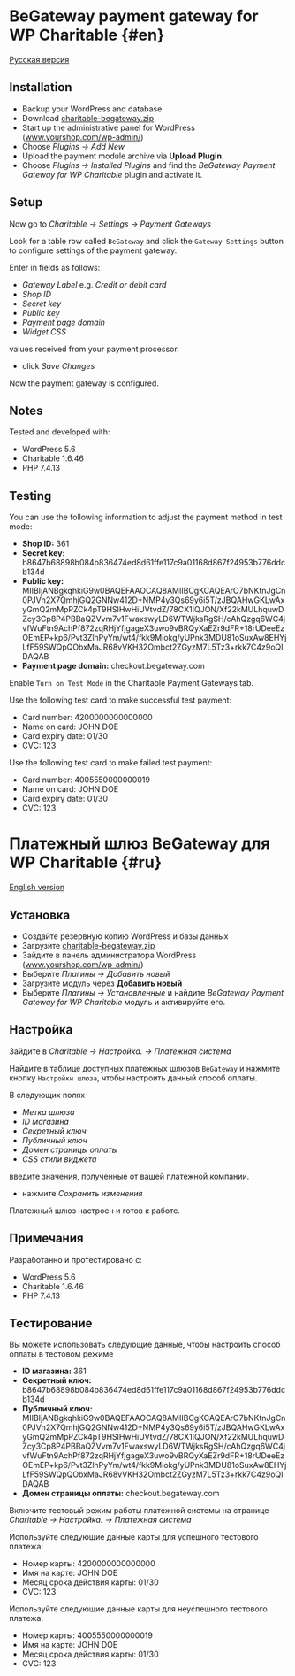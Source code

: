 # BeGateway payment gateway for WP Charitable {#en}

[Русская версия](#ru)

## Installation

  * Backup your WordPress and database
  * Download [charitable-begateway.zip](https://github.com/beGateway/charitable-begateway-payment-gateway/blob/master/charitable-begateway.zip?raw=true)
  * Start up the administrative panel for WordPress (www.yourshop.com/wp-admin/)
  * Choose _Plugins → Add New_
  * Upload the payment module archive via **Upload Plugin**.
  * Choose _Plugins → Installed Plugins_ and find the _BeGateway Payment Gateway for WP Charitable_ plugin and activate it.

## Setup

Now go to _Charitable → Settings → Payment Gateways_

Look for a table row called `BeGateway` and click the `Gateway Settings` button to configure settings of the payment gateway.

Enter in fields as follows:

  * _Gateway Label_ e.g. _Credit or debit card_
  * _Shop ID_
  * _Secret key_
  * _Public key_
  * _Payment page domain_
  * _Widget CSS_

values received from your payment processor.

  * click _Save Changes_

Now the payment gateway is configured.

## Notes

Tested and developed with:

  * WordPress 5.6
  * Charitable 1.6.46
  * PHP 7.4.13

## Testing

You can use the following information to adjust the payment method in test mode:

  * __Shop ID:__ 361
  * __Secret key:__ b8647b68898b084b836474ed8d61ffe117c9a01168d867f24953b776ddcb134d
  * __Public key:__ MIIBIjANBgkqhkiG9w0BAQEFAAOCAQ8AMIIBCgKCAQEArO7bNKtnJgCn0PJVn2X7QmhjGQ2GNNw412D+NMP4y3Qs69y6i5T/zJBQAHwGKLwAxyGmQ2mMpPZCk4pT9HSIHwHiUVtvdZ/78CX1IQJON/Xf22kMULhquwDZcy3Cp8P4PBBaQZVvm7v1FwaxswyLD6WTWjksRgSH/cAhQzgq6WC4jvfWuFtn9AchPf872zqRHjYfjgageX3uwo9vBRQyXaEZr9dFR+18rUDeeEzOEmEP+kp6/Pvt3ZlhPyYm/wt4/fkk9Miokg/yUPnk3MDU81oSuxAw8EHYjLfF59SWQpQObxMaJR68vVKH32Ombct2ZGyzM7L5Tz3+rkk7C4z9oQIDAQAB
  * __Payment page domain:__ checkout.begateway.com

Enable `Turn on Test Mode` in the Charitable Payment Gateways tab.

Use the following test card to make successful test payment:

  * Card number: 4200000000000000
  * Name on card: JOHN DOE
  * Card expiry date: 01/30
  * CVC: 123

Use the following test card to make failed test payment:

  * Card number: 4005550000000019
  * Name on card: JOHN DOE
  * Card expiry date: 01/30
  * CVC: 123

# Платежный шлюз BeGateway для WP Charitable {#ru}

[English version](#en)

## Установка

  * Создайте резервную копию WordPress и базы данных
  * Загрузите [charitable-begateway.zip](https://github.com/beGateway/charitable-begateway-payment-gateway/blob/master/charitable-begateway.zip?raw=true)
  * Зайдите в панель администратора WordPress (www.yourshop.com/wp-admin/)
  * Выберите _Плагины → Добавить новый_
  * Загрузите модуль через **Добавить новый**
  * Выберите _Плагины → Установленные_ и найдите _BeGateway Payment Gateway for WP Charitable_ модуль и активируйте его.

## Настройка

Зайдите в _Charitable → Настройка. → Платежная система_

Найдите в таблице доступных платежных шлюзов `BeGateway` и нажмите кнопку `Настройки шлюза`, чтобы настроить данный способ оплаты.

В следующих полях

  * _Метка шлюза_
  * _ID магазина_
  * _Секретный ключ_
  * _Публичный ключ_
  * _Домен страницы оплаты_
  * _CSS стили виджета_

введите значения, полученные от вашей платежной компании.

  * нажмите _Сохранить изменения_

Платежный шлюз настроен и готов к работе.

## Примечания

Разработанно и протестировано с:

  * WordPress 5.6
  * Charitable 1.6.46
  * PHP 7.4.13

## Тестирование

Вы можете использовать следующие данные, чтобы настроить способ оплаты в тестовом режиме

  * __ID магазина:__ 361
  * __Секретный ключ:__ b8647b68898b084b836474ed8d61ffe117c9a01168d867f24953b776ddcb134d
  * __Публичный ключ:__ MIIBIjANBgkqhkiG9w0BAQEFAAOCAQ8AMIIBCgKCAQEArO7bNKtnJgCn0PJVn2X7QmhjGQ2GNNw412D+NMP4y3Qs69y6i5T/zJBQAHwGKLwAxyGmQ2mMpPZCk4pT9HSIHwHiUVtvdZ/78CX1IQJON/Xf22kMULhquwDZcy3Cp8P4PBBaQZVvm7v1FwaxswyLD6WTWjksRgSH/cAhQzgq6WC4jvfWuFtn9AchPf872zqRHjYfjgageX3uwo9vBRQyXaEZr9dFR+18rUDeeEzOEmEP+kp6/Pvt3ZlhPyYm/wt4/fkk9Miokg/yUPnk3MDU81oSuxAw8EHYjLfF59SWQpQObxMaJR68vVKH32Ombct2ZGyzM7L5Tz3+rkk7C4z9oQIDAQAB
  * __Домен страницы оплаты:__ checkout.begateway.com

Включите тестовый режим работы платежной системы на странице _Charitable → Настройка. → Платежная система_

Используйте следующие данные карты для успешного тестового платежа:

  * Номер карты: 4200000000000000
  * Имя на карте: JOHN DOE
  * Месяц срока действия карты: 01/30
  * CVC: 123

Используйте следующие данные карты для неуспешного тестового платежа:

  * Номер карты: 4005550000000019
  * Имя на карте: JOHN DOE
  * Месяц срока действия карты: 01/30
  * CVC: 123
